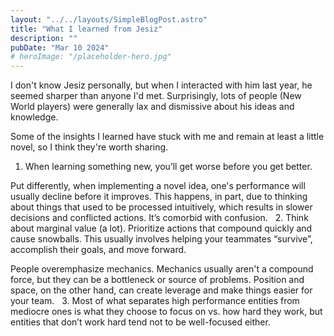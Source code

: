 ```yaml
---
layout: "../../layouts/SimpleBlogPost.astro"
title: "What I learned from Jesiz"
description: ""
pubDate: "Mar 10 2024"
# heroImage: "/placeholder-hero.jpg"
---
```


I don't know Jesiz personally, but when I interacted with him last year, he seemed sharper than anyone I'd met. Surprisingly, lots of people (New World players) were generally lax and dismissive about his ideas and knowledge.

Some of the insights I learned have stuck with me and remain at least a little novel, so I think they're worth sharing.
 
1. When learning something new, you’ll get worse before you get better.

Put differently, when implementing a novel idea, one's performance will usually decline before it improves. This happens, in part, due to thinking about things that used to be processed intuitively, which results in slower decisions and conflicted actions. It’s comorbid with confusion.
 
2. Think about marginal value (a lot). Prioritize actions that compound quickly and cause snowballs. This usually involves helping your teammates “survive”, accomplish their goals, and move forward. 

People overemphasize mechanics. Mechanics usually aren't a compound force, but they can be a bottleneck or source of problems. Position and space, on the other hand, can create leverage and make things easier for your team.
 
3. Most of what separates high performance entities from mediocre ones is what they choose to focus on vs. how hard they work, but entities that don’t work hard tend not to be well-focused either.

